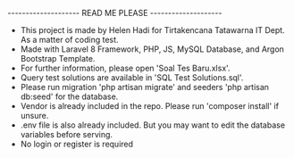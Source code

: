 -------------------- READ ME PLEASE -------------------- 

- This project is made by Helen Hadi for Tirtakencana Tatawarna IT Dept. As a matter of coding test. 
- Made with Laravel 8 Framework, PHP, JS, MySQL Database, and Argon Bootstrap Template. 
- For further information, please open 'Soal Tes Baru.xlsx'. 
- Query test solutions are available in 'SQL Test Solutions.sql'. 
- Please run migration 'php artisan migrate' and seeders 'php artisan db:seed' for the database.
- Vendor is already included in the repo. Please run 'composer install' if unsure.
- .env file is also already included. But you may want to edit the database variables before serving.
- No login or register is required